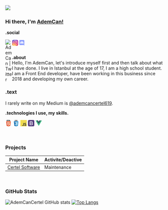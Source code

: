 <img src="https://media.discordapp.net/attachments/818093236173799424/824339446571728926/gg.png">


### Hi there, I'm [AdemCan!](maintanance) 

**.social**

<a href="https://twitter.com/AdemCan_Bey">
  <img align="left" alt="AdemCan | Twitter" width="21px" src="https://github.com/AdemCanCertel/AdemCanCertel/blob/master/image/twitter.png" />
</a>

<a href="https://www.instagram.com/ademcancrtl/">
  <img align="left" alt="AdemCan | İnstagram" width="21px" src="image/instagram.png" />
</a>

<a href="https://discord.com/users/742038455256612947">
  <img align="left" alt="AdemCan | Discord" width="21px" src="https://github.com/AdemCan0BEY/AdemCan0BEY/blob/master/image/91_Discord_logo_logos-512.webp" />
</a>

<br />
<br />

**.about**<br>
Hello, I'm AdemCan, let's introduce myself first and then talk about what I have done. I live in Istanbul at the age of 17, I am a high school student. I am a Front End developer, have been working in this business since 2018 and developing my own career.

### .text
I rarely write on my Medium is [@ademcancertel619](https://medium.com/@ademcancertel619).<br>

**.technologies I use, my skills.**  

<code><img height="20" src="https://raw.githubusercontent.com/github/explore/80688e429a7d4ef2fca1e82350fe8e3517d3494d/topics/html/html.png"></code>
<code><img height="20" src="https://raw.githubusercontent.com/github/explore/80688e429a7d4ef2fca1e82350fe8e3517d3494d/topics/css/css.png"></code> 
<code><img height="20" src="https://raw.githubusercontent.com/github/explore/80688e429a7d4ef2fca1e82350fe8e3517d3494d/topics/javascript/javascript.png"></code> 
<code><img height="20" src="https://raw.githubusercontent.com/github/explore/80688e429a7d4ef2fca1e82350fe8e3517d3494d/topics/bootstrap/bootstrap.png"></code>
<code><img height="20" src="https://raw.githubusercontent.com/github/explore/80688e429a7d4ef2fca1e82350fe8e3517d3494d/topics/vue/vue.png"></code>

<br>

### Projects
Project Name | Activite/Deactive
------------ | -------------
[Certel Software](https://github.com/Certel-Yazilim) | Maintenance

<br>

### GitHub Stats 


![AdemCanCertel GitHub stats](https://github-readme-stats.vercel.app/api?username=AdemCanCertel&show_icons=true&theme=material-palenight)
[![Top Langs](https://github-readme-stats.vercel.app/api/top-langs/?username=AdemCanCertel&layout=compact)](https://github.com/AdemCanCertel/github-readme-stats)
